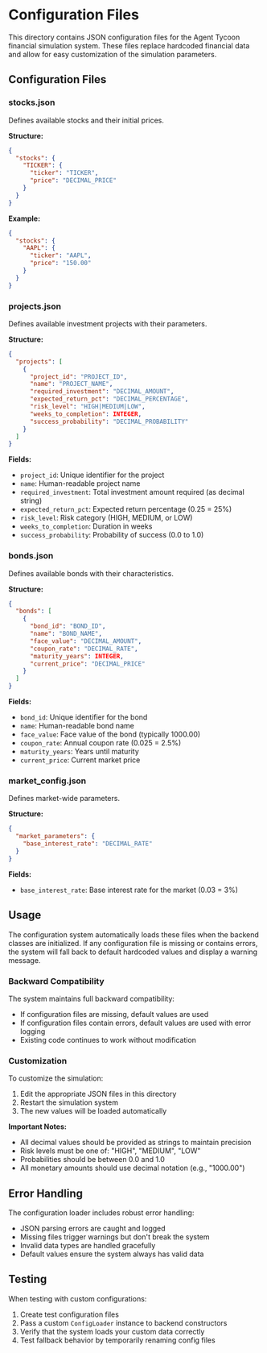 # Configuration Files

This directory contains JSON configuration files for the Agent Tycoon financial simulation system. These files replace hardcoded financial data and allow for easy customization of the simulation parameters.

## Configuration Files

### stocks.json
Defines available stocks and their initial prices.

**Structure:**
```json
{
  "stocks": {
    "TICKER": {
      "ticker": "TICKER",
      "price": "DECIMAL_PRICE"
    }
  }
}
```

**Example:**
```json
{
  "stocks": {
    "AAPL": {
      "ticker": "AAPL",
      "price": "150.00"
    }
  }
}
```

### projects.json
Defines available investment projects with their parameters.

**Structure:**
```json
{
  "projects": [
    {
      "project_id": "PROJECT_ID",
      "name": "PROJECT_NAME",
      "required_investment": "DECIMAL_AMOUNT",
      "expected_return_pct": "DECIMAL_PERCENTAGE",
      "risk_level": "HIGH|MEDIUM|LOW",
      "weeks_to_completion": INTEGER,
      "success_probability": "DECIMAL_PROBABILITY"
    }
  ]
}
```

**Fields:**
- `project_id`: Unique identifier for the project
- `name`: Human-readable project name
- `required_investment`: Total investment amount required (as decimal string)
- `expected_return_pct`: Expected return percentage (0.25 = 25%)
- `risk_level`: Risk category (HIGH, MEDIUM, or LOW)
- `weeks_to_completion`: Duration in weeks
- `success_probability`: Probability of success (0.0 to 1.0)

### bonds.json
Defines available bonds with their characteristics.

**Structure:**
```json
{
  "bonds": [
    {
      "bond_id": "BOND_ID",
      "name": "BOND_NAME",
      "face_value": "DECIMAL_AMOUNT",
      "coupon_rate": "DECIMAL_RATE",
      "maturity_years": INTEGER,
      "current_price": "DECIMAL_PRICE"
    }
  ]
}
```

**Fields:**
- `bond_id`: Unique identifier for the bond
- `name`: Human-readable bond name
- `face_value`: Face value of the bond (typically 1000.00)
- `coupon_rate`: Annual coupon rate (0.025 = 2.5%)
- `maturity_years`: Years until maturity
- `current_price`: Current market price

### market_config.json
Defines market-wide parameters.

**Structure:**
```json
{
  "market_parameters": {
    "base_interest_rate": "DECIMAL_RATE"
  }
}
```

**Fields:**
- `base_interest_rate`: Base interest rate for the market (0.03 = 3%)

## Usage

The configuration system automatically loads these files when the backend classes are initialized. If any configuration file is missing or contains errors, the system will fall back to default hardcoded values and display a warning message.

### Backward Compatibility

The system maintains full backward compatibility:
- If configuration files are missing, default values are used
- If configuration files contain errors, default values are used with error logging
- Existing code continues to work without modification

### Customization

To customize the simulation:
1. Edit the appropriate JSON files in this directory
2. Restart the simulation system
3. The new values will be loaded automatically

**Important Notes:**
- All decimal values should be provided as strings to maintain precision
- Risk levels must be one of: "HIGH", "MEDIUM", "LOW"
- Probabilities should be between 0.0 and 1.0
- All monetary amounts should use decimal notation (e.g., "1000.00")

## Error Handling

The configuration loader includes robust error handling:
- JSON parsing errors are caught and logged
- Missing files trigger warnings but don't break the system
- Invalid data types are handled gracefully
- Default values ensure the system always has valid data

## Testing

When testing with custom configurations:
1. Create test configuration files
2. Pass a custom `ConfigLoader` instance to backend constructors
3. Verify that the system loads your custom data correctly
4. Test fallback behavior by temporarily renaming config files